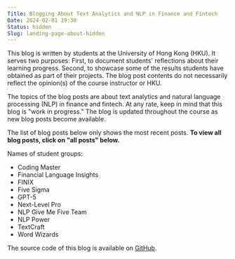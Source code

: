 ```yaml
---
Title: Blogging About Text Analytics and NLP in Finance and Fintech
Date: 2024-02-01 19:30
Status: hidden
Slug: landing-page-about-hidden
---
```


This blog is written by students at the University of Hong Kong
(HKU). It serves two purposes: First, to document students'
reflections about their learning progress. Second, to showcase some of
the results students have obtained as part of their projects. The blog
post contents do not necessarily reflect the opinion(s) of the course
instructor or HKU.

The topics of the blog posts are about text analytics and natural
language processing (NLP) in finance and fintech. At any rate, keep in
mind that this blog is "work in progress." The blog is updated
throughout the course as new blog posts become available.

The list of blog posts below only shows the most recent posts. **To
view all blog posts, click on "all posts" below.**

Names of student groups:

  * Coding Master
  * Financial Language Insights
  * FINIX
  * Five Sigma
  * GPT-5
  * Next-Level Pro
  * NLP Give Me Five Team
  * NLP Power
  * TextCraft
  * Word Wizards

The source code of this blog is available on
[GitHub](https://github.com/buehlmaier/MFIN7036-student-blog-2024-02).
